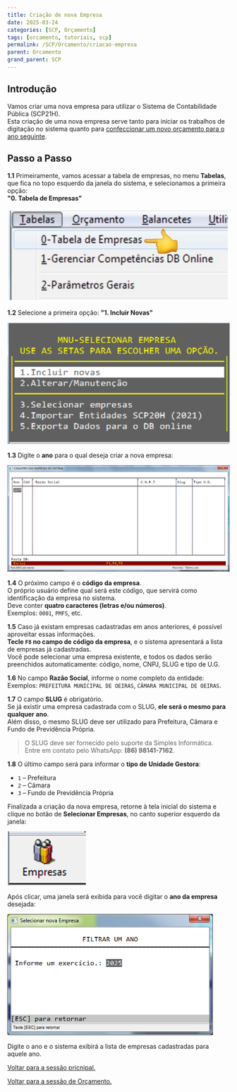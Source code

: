 ```yaml
---
title: Criação de nova Empresa
date: 2025-03-24
categories: [SCP, Orçamento]
tags: [orcamento, tutoriais, scp]
permalink: /SCP/Orcamento/criacao-empresa
parent: Orcamento
grand_parent: SCP
---
```


## Introdução

Vamos criar uma nova empresa para utilizar o Sistema de Contabilidade Pública (SCP21H).  
Esta criação de uma nova empresa serve tanto para iniciar os trabalhos de digitação no sistema quanto para [confeccionar um novo orçamento para o ano seguinte](Importacao-de-Orcamento.md).

## Passo a Passo

**1.1** Primeiramente, vamos acessar a tabela de empresas, no menu **Tabelas**, que fica no topo esquerdo da janela do sistema, e selecionamos a primeira opção:  
**"0. Tabela de Empresas"**

![Tela - Tabela de Empresas](/assets/img/scp/orcamento/criar-empresa1.png)

**1.2** Selecione a primeira opção: **"1. Incluir Novas"**

![Tela - Incluir Nova Empresa](/assets/img/scp/orcamento/criar-empresa2.png)

**1.3** Digite o **ano** para o qual deseja criar a nova empresa:

![Tela - Digitar Ano](/assets/img/scp/orcamento/criar-empresa3.png)

**1.4** O próximo campo é o **código da empresa**.  
O próprio usuário define qual será este código, que servirá como identificação da empresa no sistema.  
Deve conter **quatro caracteres (letras e/ou números)**.  
Exemplos: `0001`, `PMFS`, etc.

**1.5** Caso já existam empresas cadastradas em anos anteriores, é possível aproveitar essas informações.  
**Tecle `F8` no campo de código da empresa**, e o sistema apresentará a lista de empresas já cadastradas.  
Você pode selecionar uma empresa existente, e todos os dados serão preenchidos automaticamente: código, nome, CNPJ, SLUG e tipo de U.G.

**1.6** No campo **Razão Social**, informe o nome completo da entidade:  
Exemplos: `PREFEITURA MUNICIPAL DE OEIRAS`, `CÂMARA MUNICIPAL DE OEIRAS`.

**1.7** O campo **SLUG** é obrigatório.  
Se já existir uma empresa cadastrada com o SLUG, **ele será o mesmo para qualquer ano**.  
Além disso, o mesmo SLUG deve ser utilizado para Prefeitura, Câmara e Fundo de Previdência Própria.

> O SLUG deve ser fornecido pelo suporte da Simples Informática.  
Entre em contato pelo WhatsApp: **(86) 98141-7162**.

**1.8** O último campo será para informar o **tipo de Unidade Gestora**:
- `1` – Prefeitura  
- `2` – Câmara  
- `3` – Fundo de Previdência Própria

Finalizada a criação da nova empresa, retorne à tela inicial do sistema e clique no botão de **Selecionar Empresas**, no canto superior esquerdo da janela:

![Botão - Selecionar Empresa](/assets/img/scp/orcamento/criar-empresa4.png)

Após clicar, uma janela será exibida para você digitar o **ano da empresa** desejada:

![Tela - Digitar Ano da Empresa](/assets/img/scp/orcamento/criar-empresa5.png)

Digite o ano e o sistema exibirá a lista de empresas cadastradas para aquele ano.

[Voltar para a sessão pricnipal.](/SCP)

[Voltar para a sessão de Orçamento.](/SCP/Orcamento)